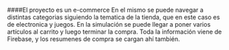 ####El proyecto es un e-commerce
En el mismo se puede navegar a distintas categorias siguiendo la tematica de la tienda, que en este caso es de electronica y juegos.
En la simulación se puede llegar a poner varios artículos al carrito y luego terminar la compra.
Toda la información viene de Firebase, y los resumenes de compra se cargan ahí también.